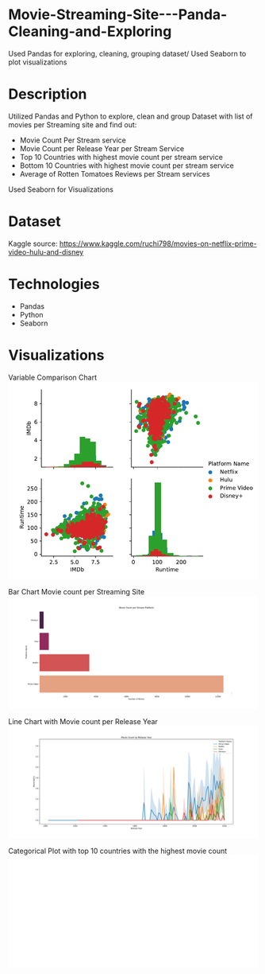 # Movie-Streaming-Site---Panda-Cleaning-and-Exploring
Used Pandas for exploring, cleaning, grouping dataset/ Used Seaborn to plot visualizations

# Description
Utilized Pandas and Python to explore, clean and group Dataset with list of movies per Streaming site 
and find out:

- Movie Count Per Stream service
- Movie Count per Release Year per Stream Service 
- Top 10 Countries with highest movie count per stream service
- Bottom 10 Countries with highest movie count per stream service
- Average of Rotten Tomatoes Reviews per Stream services 

Used Seaborn for Visualizations 

# Dataset 
Kaggle
source: https://www.kaggle.com/ruchi798/movies-on-netflix-prime-video-hulu-and-disney

# Technologies
- Pandas
- Python 
- Seaborn

# Visualizations 
Variable Comparison Chart
![](Images/VariableComparison.png)

Bar Chart Movie count per Streaming Site
![](Images/StreamPlatformCount.png)

Line Chart with Movie count per Release Year 
![](Images/MovieCountReleaseYear.png)

Categorical Plot with top 10 countries with the highest movie count 
![](Images/Top10Countries.png)

